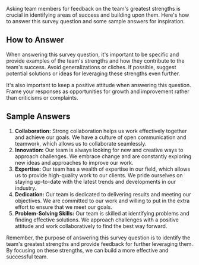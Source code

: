 

Asking team members for feedback on the team's greatest strengths is crucial in identifying areas of success and building upon them. Here's how to answer this survey question and some sample answers for inspiration.

How to Answer
-------------

When answering this survey question, it's important to be specific and provide examples of the team's strengths and how they contribute to the team's success. Avoid generalizations or cliches. If possible, suggest potential solutions or ideas for leveraging these strengths even further.

It's also important to keep a positive attitude when answering this question. Frame your responses as opportunities for growth and improvement rather than criticisms or complaints.

Sample Answers
--------------

1. **Collaboration:** Strong collaboration helps us work effectively together and achieve our goals. We have a culture of open communication and teamwork, which allows us to collaborate seamlessly.
2. **Innovation:** Our team is always looking for new and creative ways to approach challenges. We embrace change and are constantly exploring new ideas and approaches to improve our work.
3. **Expertise:** Our team has a wealth of expertise in our field, which allows us to provide high-quality work to our clients. We pride ourselves on staying up-to-date with the latest trends and developments in our industry.
4. **Dedication:** Our team is dedicated to delivering results and meeting our objectives. We are committed to our work and willing to put in the extra effort to ensure that we meet our goals.
5. **Problem-Solving Skills:** Our team is skilled at identifying problems and finding effective solutions. We approach challenges with a positive attitude and work collaboratively to find the best way forward.

Remember, the purpose of answering this survey question is to identify the team's greatest strengths and provide feedback for further leveraging them. By focusing on these strengths, we can build a more effective and successful team.
